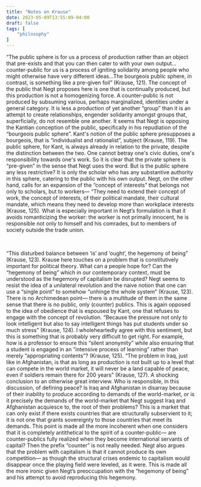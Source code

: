 ```yaml
---
title: "Notes on Krause"
date: 2023-05-09T13:55:09-04:00
draft: false
tags: [
    "philosophy"
]
---
```


“The public sphere is for us a process of production rather than an object that pre-exists and that you can then cater to with your own output… counter-public for us is a process of igniting solidarity among people who might otherwise have very different ideas…The bourgeois public sphere, in contrast, is something like a pre-given foil” (Krause, 121). The concept of the public that Negt proposes here is one that is continually produced, but this production is not a homogenizing force. A counter-public is not produced by subsuming various, perhaps marginalized, identities under a general category. It is less a production of yet another “group” than it is an attempt to create relationships, engender solidarity amongst groups that, superficially, do not resemble one another. It seems that Negt is opposing the Kantian conception of the public, specifically in his repudiation of the “bourgeois public sphere”. Kant's notion of the public sphere presupposes a bourgeois, that is “individualist and rationalist”, subject (Krause, 119). The public sphere, for Kant, is always already in relation to the private, despite the distinction between the two. One cannot betray one's civic duties, one's responsibility towards one's work. So it is clear that the private sphere is “pre-given” in the sense that Negt uses the word. But is the public sphere any less restrictive? It is only the scholar who has any substantive authority in this sphere, catering to the public with his own output. Negt, on the other hand, calls for an expansion of the “concept of interests” that belongs not only to scholars, but to workers— “They  need  to extend  their  concept  of  work,  the  concept  of  interests,  of  their  political mandate, their cultural mandate, which means they need to develop more than workplace interests (Krause, 125). What is especially important in Negt’s formulation is that it avoids romanticizing the worker: the worker is not primally innocent, he is responsible not only to himself and his comrades, but to members of society outside the trade union. 

<br>

“This disturbed balance between ‘is’ and ‘ought’, the hegemony of being” (Krause, 123).  Krause here touches on a problem that is constitutively important for political theory. What can a people hope for? Can the “hegemony of being” which in our contemporary context, must be understood as the hegemony of capitalism be disrupted? Negt seems to resist the idea of a unilateral revolution and the naive notion that one can use a “single point” to somehow “unhinge the whole system” (Krause, 123). There is no Archimedean point— there is a multitude of them in the same sense that there is no public, only (counter) publics. This is again opposed to the idea of obedience that is espoused by Kant, one that refuses to engage with the concept of revolution. 
“Because the pressure not only to look intelligent but also to say intelligent things has put students under so much stress” (Krause, 124). I wholeheartedly agree with this sentiment, but this is something that is probably very difficult to get right. For example, how is a professor to ensure this “silent anonymity” while also ensuring that a student is engaged in an “intensive process of learning” rather than merely “appropriating contents”? (Krause, 125). 
“The problem in Iraq, just like in Afghanistan, is that as long as production is not built up to a level that can compete in the world market, it will never be a land  capable  of  peace,  even  if  soldiers  remain  there  for  200  years” (Krause, 127).  A shocking conclusion to an otherwise great interview. Who is responsible, in this discussion, of defining peace? Is Iraq and Afghanistan in disarray because of their inability to produce according to demands of the world-market, or is it precisely the demands of the world-market that Negt suggest Iraq and Afghanistan acquiesce to, the root of their problems? This is a market that can only exist if there exists countries that are structurally subservient to it; it is not one that grants sovereignty to those countries that meet its demands.  This point is made all the more incoherent when one considers that it is  completely antithetical to the spirit of a counter-public— are counter-publics fully realized when they become international servants of capital? Then the prefix “counter” is not really needed. Negt also argues that the problem with capitalism is that it cannot produce its own competition— as though the structural crises endemic to capitalism would disappear once the playing field were leveled, as it were. This is made all the more ironic given Negt’s preoccupation with the “hegemony of being” and his attempt to avoid reproducing this hegemony. 
